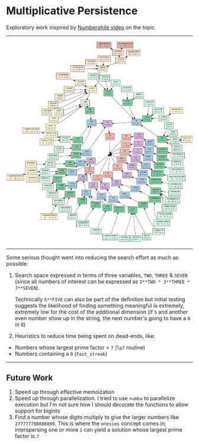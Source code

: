 # Multiplicative Persistence

Exploratory work inspired by [Numberphile video][1] on the topic.

---

![Multiplicative Peristence Graph][graph]

---

Some serious thought went into reducing the search effort as much as possible:

1. Search space expressed in terms of three variables, `TWO`, `THREE` & `SEVEN` (since all numbers of interest can be expressed as `2**TWO * 3**THREE * 7**SEVEN`).

   Technically `5**FIVE` can also be part of the definition but initial testing suggests the likelihood of finding something meaningful is extremely, extremely low for the cost of the additional dimension (if `5` and another even number show up in the string, the next number's going to have a `0` in it)

2. Heuristics to reduce time being spent on dead-ends, like:
  - Numbers whose largest prime factor > `7` (`lp7` routine)
  - Numbers containing a `0` (`fast_streak`)

---

## Future Work

1. Speed up through effective memoization
1. Speed up through parallelization. I tried to use `numba` to parallelize execution but I'm not sure how I should decorate the functions to allow support for bigints
2. Find a number whose digits multiply to give the larger numbers like `277777788888899`. This is where the `onesies` concept comes in; interspersing one or more `1` can yield a solution whose largest prime factor is `7`

  [1]: https://youtu.be/Wim9WJeDTHQ
  [graph]: https://github.com/zedinc/multiplicative-persistence/blob/main/scripts/graph-generator/test.svg